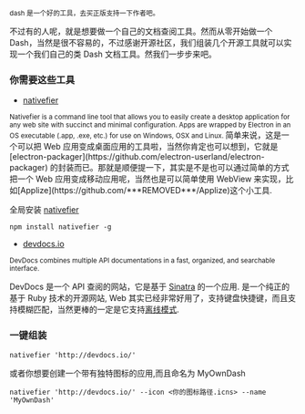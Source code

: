 <small>
  dash 是一个好的工具，去买正版支持一下作者吧。
</small>

不过有的人呢，就是想要做一个自己的文档查阅工具。然而从零开始做一个Dash，当然是很不容易的，不过感谢开源社区，我们组装几个开源工具就可以实现一个我们自己的类 Dash 文档工具。然我们一步步来吧。

### 你需要这些工具

* [nativefier](https://github.com/jiahaog/nativefier)

<small>
Nativefier is a command line tool that allows you to easily create a desktop application for any web site with succinct and minimal configuration. Apps are wrapped by Electron in an OS executable (.app, .exe, etc.) for use on Windows, OSX and Linux.
</small>
简单来说，这是一个可以把 Web 应用变成桌面应用的工具啦，当然你肯定也可以想到，它就是 [electron-packager](https://github.com/electron-userland/electron-packager) 的封装而已。那就是顺便提一下，其实是不是也可以通过简单的方式把一个 Web 应用变成移动应用呢，当然也是可以简单使用 WebView 来实现，比如[Applize](https://github.com/***REMOVED***/Applize)这个小工具.

全局安装 [nativefier](https://github.com/jiahaog/nativefier)
```
npm install nativefier -g
```

* [devdocs.io](http://devdocs.io/)

<small>
DevDocs combines multiple API documentations in a fast, organized, and searchable interface.
</small>

DevDocs 是一个 API 查阅的网站，它是基于 [Sinatra](https://github.com/sinatra/sinatra) 的一个应用. 是一个纯正的基于 Ruby 技术的开源网站, Web 其实已经非常好用了，支持键盘快捷键，而且支持模糊匹配，当然更棒的一定是它支持[离线模式](http://devdocs.io/offline).

### 一键组装

```
nativefier 'http://devdocs.io/'
```

或者你想要创建一个带有独特图标的应用,而且命名为 MyOwnDash

```
nativefier 'http://devdocs.io/' --icon <你的图标路径.icns> --name 'MyOwnDash'
```

